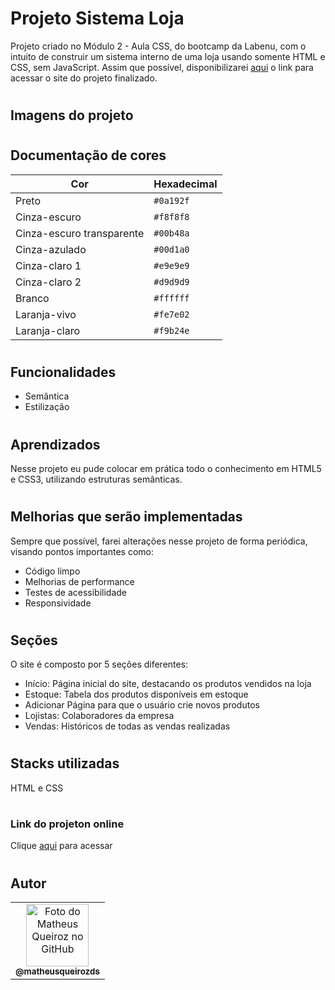 # Projeto Sistema Loja


Projeto criado no Módulo 2 - Aula CSS, do bootcamp da Labenu, com o intuito de construir um sistema interno de uma loja usando somente HTML e CSS, sem JavaScript.  Assim que possível, disponibilizarei [aqui](https://html-sistema-loja.vercel.app/) o link para acessar o site do projeto finalizado.

#

## Imagens do projeto

#

## Documentação de cores
| Cor                        | Hexadecimal |
| -------------------------- | --------- |
| Preto                      | `#0a192f` |
| Cinza-escuro               | `#f8f8f8` |
| Cinza-escuro transparente  | `#00b48a` |
| Cinza-azulado              | `#00d1a0` |
| Cinza-claro 1              | `#e9e9e9` |
| Cinza-claro 2              | `#d9d9d9` |
| Branco                     | `#ffffff` |
| Laranja-vivo               | `#fe7e02` |
| Laranja-claro              | `#f9b24e` |


#

## Funcionalidades

- Semântica
- Estilização

#

## Aprendizados

Nesse projeto eu pude colocar em prática todo o conhecimento em HTML5 e CSS3, utilizando estruturas semânticas. 

#

## Melhorias que serão implementadas

Sempre que possível, farei alterações nesse projeto de forma periódica, visando pontos importantes como:
- Código limpo
- Melhorias de performance
- Testes de acessibilidade
- Responsividade

#

## Seções

O site é composto por 5 seções diferentes:

- Início:  Página inicial do site, destacando os produtos vendidos na loja
- Estoque: Tabela dos produtos disponíveis em estoque
- Adicionar Página para que o usuário crie novos produtos
- Lojistas: Colaboradores da empresa
- Vendas: Históricos de todas as vendas realizadas

#

## Stacks utilizadas

HTML e CSS

#

### Link do projeton online
Clique [aqui](https://html-sistema-loja.vercel.app/) para acessar

#

## Autor

<table>
  <tr>
    <td align="center">
      <a href="https://github.com/matheusqueirozds">
        <img src="https://avatars.githubusercontent.com/u/70871620?v=4" width="100px;" alt="Foto do Matheus Queiroz no GitHub"/><br>
        <sub>
          <b>@matheusqueirozds</b>
        </sub>
      </a>
    </td>
  </tr>
</table>
